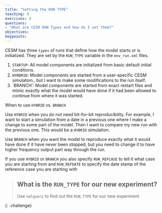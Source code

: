 ```yaml
---
title: "Setting the RUN TYPE"
teaching: 0
exercises: 0 
questions:
- "What are CESM RUN Types and how do I set them?"
objectives:
keypoints:
---
```


CESM has three `types` of runs that define how the model starts or is initialized.  They are set by the `RUN_TYPE` variable in the `env_run.xml` files.

1. `STARTUP`: All model components are initialized from basic default initial conditions.  
2. `HYRBRID`: Model components are started from a user-specific CESM simulation., but I want to make some modifications to the run itself. 
3. `BRANCH': Model components are started from exact restart files and mimic exactly what the model would have done if it had been allowed to continue from where it was started.

When to use `HYBRID` vs. `BRANCH`

Use `HYBRID` when you do not need bit-for-bit reproducibility.  For example, I want to start a simulation from a date in a previous one where I make a change to some part of the model.  Then I want to compare my new run with the previous one. This would be a `HYBRID` simulation.

Use `BRANCH` when you want the model to reproduce exactly what it would have done if it have never been stopped, but you need to change it to have higher frequency output part way through the run.  

If you use `HYBRID` or `BRANCH` you also specify `RUN_REFCASE` to tell it what case you are starting from and `RUN_REFDATE` to specify the date stamp of the reference case you are starting with

> ## What is the `RUN_TYPE` for our new experiment?
>
> Use `xmlquery` to find out the `RUN_TYPE` for our new experiment
>
{: .challenge}

